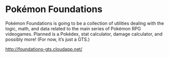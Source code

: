 ﻿Pokémon Foundations
===============

Pokémon Foundations is going to be a collection of utilities dealing with the logic, 
math, and data related to the main series of Pokémon RPG videogames. Planned is a 
Pokédex, stat calculator, damage calculator, and possibly more! (For now, it’s just a GTS.)

http://foundations-gts.cloudapp.net/